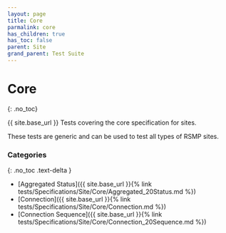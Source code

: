 ```yaml
---
layout: page
title: Core
parmalink: core
has_children: true
has_toc: false
parent: Site
grand_parent: Test Suite
---
```


# Core
{: .no_toc}

{{ site.base_url }}
Tests covering the core specification for sites.

These tests are generic and can be used to test all types of RSMP sites.

### Categories
{: .no_toc .text-delta }
- [Aggregated Status]({{ site.base_url }}{% link tests/Specifications/Site/Core/Aggregated_20Status.md %})
- [Connection]({{ site.base_url }}{% link tests/Specifications/Site/Core/Connection.md %})
- [Connection Sequence]({{ site.base_url }}{% link tests/Specifications/Site/Core/Connection_20Sequence.md %})

